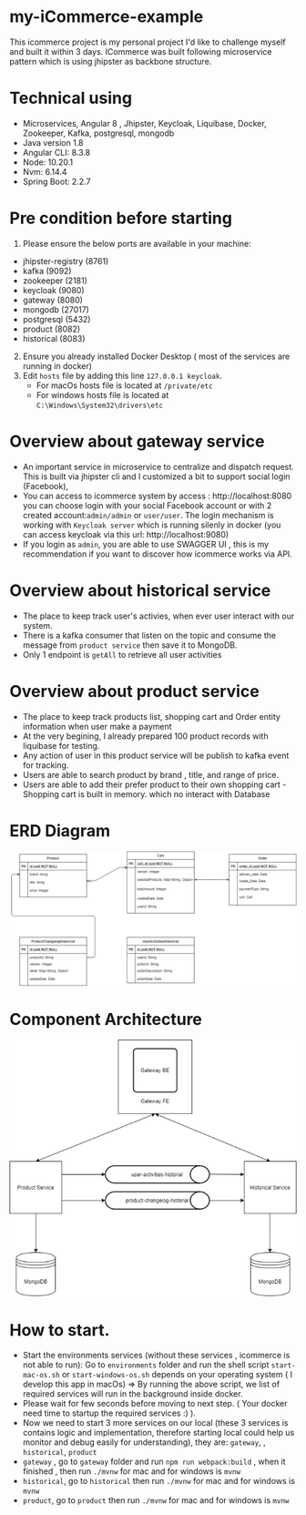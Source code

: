 # my-iCommerce-example
This icommerce project is my personal project I'd like to challenge myself and built it within 3 days. ICommerce was built following microservice pattern which is using jhipster as backbone structure. 

# Technical using
- Microservices, Angular 8 , Jhipster, Keycloak, Liquibase, Docker, Zookeeper, Kafka, postgresql, mongodb
- Java version 1.8
- Angular CLI: 8.3.8
- Node: 10.20.1
- Nvm: 6.14.4
- Spring Boot: 2.2.7

# Pre condition before starting 
1. Please ensure the below ports are available in your machine:
- jhipster-registry (8761)
- kafka (9092)
- zookeeper (2181)
- keycloak (9080)
- gateway (8080)
- mongodb (27017)
- postgresql (5432)
- product (8082)
- historical (8083)

2. Ensure you already installed Docker Desktop ( most of the services are running in docker)
3. Edit `hosts` file by adding this line `127.0.0.1 keycloak`. 
   - For macOs hosts file is located at `/private/etc`
   - For windows hosts file is located at `C:\Windows\System32\drivers\etc`

# Overview about gateway service
 - An important service in microservice to centralize and dispatch request. This is built via jhipster cli and I customized a bit to support social login (Facebook),
 - You can access to icommerce system by access : http://localhost:8080 you can choose login with your social Facebook account or with 2 created account:`admin/admin` or `user/user`. The login mechanism is working with `Keycloak server` which is running silenly in docker (you can access keycloak via this url: http://localhost:9080)
 - If you login as `admin`, you are able to use SWAGGER UI , this is my recommendation if you want to discover how icommerce works vìa API.

# Overview about historical service
 - The place to keep track user's activies, when ever user interact with our system.
 - There is a kafka consumer that listen on the topic and consume the message from `product service` then save it to MongoDB.
 - Only 1 endpoint is `getAll` to retrieve all user activities

# Overview about product service
 - The place to keep track products list, shopping cart and Order entity information when user make a payment
 - At the very begining, I already prepared 100 product records with liquibase for testing.
 - Any action of user in this product service will be publish to kafka event for tracking.
 - Users are able to search product by brand , title, and range of price.
 - Users are able to add their prefer product to their own shopping cart - Shopping cart is built in memory. which no interact with Database
 
# ERD Diagram
![ERD-Diagram](https://github.com/ntlong1594/my-iCommerce-example/blob/master/imgs/ERD.png)

# Component Architecture
![Component-Architecture](https://github.com/ntlong1594/my-iCommerce-example/blob/master/imgs/Component-Architecture.png)

# How to start.
- Start the environments services (without these services , icommerce is not able to run): Go to `environments` folder and run the shell script `start-mac-os.sh` or `start-windows-os.sh` depends on your operating system ( I develop this app in macOs) => By running the above script, we list of required services will run in the background inside docker.
- Please wait for few seconds before moving to next step. ( Your docker need time to startup the required services :) ).
- Now we need to start 3 more services on our local (these 3 services is contains logic and implementation, therefore starting local could help us monitor and debug easily for understanding), they are: `gateway`, , `historical`, `product`
- `gateway` , go to `gateway` folder and run `npm run webpack:build` , when it finished , then run `./mvnw` for mac and for windows is `mvnw`
- `historical`, go to `historical` then run `./mvnw` for mac and for windows is `mvnw`
- `product`, go to `product` then run `./mvnw` for mac and for windows is `mvnw`